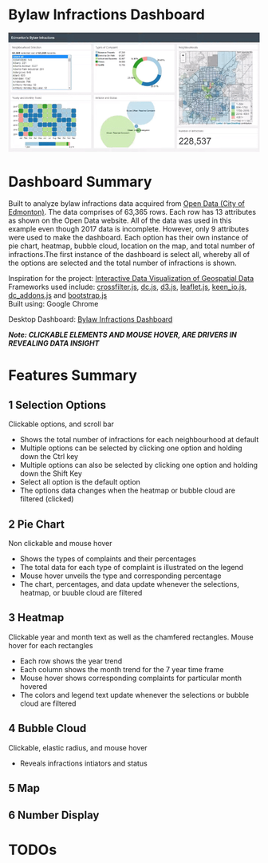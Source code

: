 # Bylaw Infractions Dashboard
![](bylaw-infractions.gif)

# Dashboard Summary
Built to analyze bylaw infractions data acquired from [Open Data (City of Edmonton)](https://data.edmonton.ca/Community-Services/Bylaw-Infractions/xgwu-c37w). The data comprises of 63,365 rows. Each row has 13 attributes as shown on the Open Data website. All of the data was used in this example even though 2017 data is incomplete. However, only 9 attributes were used to make the dashboard. Each option has their own instance of pie chart, heatmap, bubble cloud, location on the map, and total number of infractions.The first instance of the dashboard is select all, whereby all of the options are selected and the total number of infractions is shown.

Inspiration for the project: [Interactive Data Visualization of Geospatial Data](http://adilmoujahid.com/posts/2016/08/interactive-data-visualization-geospatial-d3-dc-leaflet-python/)<br>
Frameworks used include: [crossfilter.js](http://square.github.io/crossfilter/), [dc.js](https://dc-js.github.io/dc.js/), [d3.js](https://d3js.org/), [leaflet.js](http://leafletjs.com/), [keen_io.js](https://keen.github.io/dashboards/), [dc_addons.js](https://github.com/Intellipharm/dc-addons) and [bootstrap.js](https://getbootstrap.com/docs/3.3/javascript/)<br>
Built using: Google Chrome

Desktop Dashboard: [Bylaw Infractions Dashboard](https://mikelotis.github.io/Edmonton-Bylaw-Infractions/)

***Note: CLICKABLE ELEMENTS AND MOUSE HOVER, ARE DRIVERS IN REVEALING DATA INSIGHT***

# Features Summary
## 1 Selection Options
Clickable options, and scroll bar
* Shows the total number of infractions for each neighbourhood at default
* Multiple options can be selected by clicking one option and holding down the Ctrl key  
* Multiple options can also be selected by clicking one option and holding down the Shift Key
* Select all option is the default option
* The options data changes when the heatmap or bubble cloud are filtered (clicked)
## 2 Pie Chart
Non clickable and mouse hover
* Shows the types of complaints and their percentages
* The total data for each type of complaint is illustrated on the legend
* Mouse hover unveils the type and corresponding percentage
* The chart, percentages, and data update whenever the selections, heatmap, or buuble cloud are filtered 
## 3 Heatmap
Clickable year and month text as well as the chamfered rectangles. Mouse hover for each rectangles
* Each row shows the year trend 
* Each column shows the month trend for the 7 year time frame
* Mouse hover shows corresponding complaints for particular month hovered
* The colors and legend text update whenever the selections or bubble cloud are filtered
## 4 Bubble Cloud
Clickable, elastic radius, and mouse hover
* Reveals infractions intiators and status 
## 5 Map
## 6 Number Display
# TODOs
